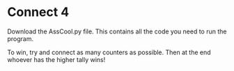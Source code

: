 # Connect 4

Download the AssCool.py file. This contains all the code you need to run the program. 

To win, try and connect as many counters as possible. Then at the end whoever has the higher tally wins!


